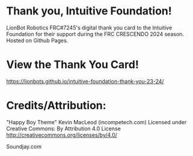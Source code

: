 # Thank you, Intuitive Foundation!
LionBot Robotics FRC#7245's digital thank you card to the Intuitive Foundation for their support during the FRC CRESCENDO 2024 season. Hosted on Github Pages.

# View the Thank You Card!
https://lionbots.github.io/intuitive-foundation-thank-you-23-24/

# Credits/Attribution:

"Happy Boy Theme" Kevin MacLeod (incompetech.com)
Licensed under Creative Commons: By Attribution 4.0 License
http://creativecommons.org/licenses/by/4.0/

Soundjay.com
